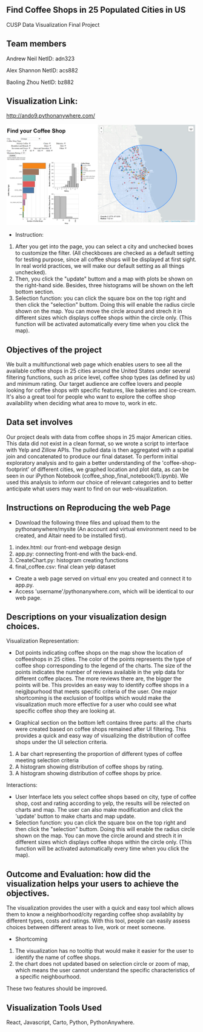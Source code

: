 ## Find Coffee Shops in 25 Populated Cities in US
CUSP Data Visualization Final Project

## Team members

Andrew Neil      NetID: adn323

Alex Shannon     NetID: acs882

Baoling Zhou     NetID: bz882

## Visualization Link: 
http://ando9.pythonanywhere.com/


![alt text](https://raw.githubusercontent.com/andrewnell/Data_Visualization/master/DataViz2018_adn323/Project/coffee_app_image.PNG)

- Instruction: 
1. After you get into the page, you can select a city and unchecked boxes to customize the filter. (All checkboxes are checked as a default setting for testing purpose, since all coffee shops will be displayed at first sight. In real world practices, we will make our default setting as all things unchecked).
2. Then, you click the "update" buttom and a map with plots be shown on the right-hand side. Besides, three histograms will be shown on the left bottom section.
3. Selection function: you can click the square box on the top right and then click the "selection" buttom. Doing this will enable the radius circle shown on the map. You can move the circle around and strech it in different sizes which displays coffee shops within the circle only. (This function will be activated automatically every time when you click the map).

## Objectives of the project
We built a multifunctional web page which enables users to see all the available coffee shops in 25 cities around the United States under several filtering functions, such as price level, coffee shop types (as defined by us) and minimum rating.  Our target audience are coffee lovers and people looking for coffee shops with specific features, like bakeries and ice-cream. It's also a great tool for people who want to explore the coffee shop availability when deciding what area to move to, work in etc.


## Data set involves
Our project deals with data from coffee shops in 25 major American cities. This data did not exist in a clean format, so we wrote a script to interface with Yelp and Zillow APIs. The pulled data is then aggregated with a spatial join and concatenated to produce our final dataset. To perform initial exploratory analysis and to gain a better understanding of the 'coffee-shop-footprint' of different cities, we graphed location and plot data, as can be seen in our iPython Notebook (coffee_shop_final_notebook(1).ipynb). We used this analysis to inform our choice of relevant categories and to better anticipate what users may want to find on our web-visualization. 

## Instructions on Reproducing the web Page
- Download the following three files and upload them to the pythonanywhere/mysite (An account and virtual environment need to be created, and Altair need to be installed first).
1. index.html: our front-end webpage design
2. app.py: connecting front-end with the back-end.
3. CreateChart.py: histogram creating functions
4. final_coffee.csv: final clean yelp dataset

- Create a web page served on virtual env you created and connect it to app.py.
- Access 'username'/pythonanywhere.com, which will be identical to our web page.

## Descriptions on your visualization design choices. 

Visualization Representation:
- Dot points indicating coffee shops on the map show the location of coffeeshops in 25 cities. The color of the points represents the type of coffee shop corresponding to the legend of the charts. The size of the points indicates the number of reviews available in the yelp data for different coffee places. The more reviews there are, the bigger the points will be. This provides an easy way to identify coffee shops in a neigjbpurhood that meets specific criteria of the user. One major shortcoming is the exclusion of tooltips which would make the visualization much more effective for a user who could see what specific coffee shop they are looking at.

- Graphical section on the bottom left contains three parts: all the charts were created based on coffee shops remained after UI filtering. This provides a quick and easy way of visualizing the distribution of coffee shops under the UI selection criteria. 

1. A bar chart representing the proportion of different types of coffee meeting selection criteria
2. A histogram showing distribution of coffee shops by rating.
3. A histogram showing distribution of coffee shops by price. 

Interactions:
- User Interface lets you select coffee shops based on city, type of coffee shop, cost and rating according to yelp, the results will be relected on charts and map. The user can also make modification and click the 'update' button to make charts and map update. 
- Selection function: you can click the square box on the top right and then click the "selection" buttom. Doing this will enable the radius circle shown on the map. You can move the circle around and strech it in different sizes which displays coffee shops within the circle only. (This function will be activated automatically every time when you click the map).

## Outcome and Evaluation: how did the visualization helps your users to achieve the objectives.
The visualization provides the user with a quick and easy tool which allows them to know a neighborhood/city regarding coffee shop availablity by different types, costs and ratings. With this tool, people can easily assess choices between different areas to live, work or meet someone. 

- Shortcoming
1. The visualization has no tooltip that would make it easier for the user to identify the name of coffee shops. 
2. the chart does not updated based on selection circle or zoom of map, which means the user cannot understand the specific characteristics of a specific neighbourhood. 

These two features should be improved. 


## Visualization Tools Used
React, Javascript, Carto, Python, PythonAnywhere.



